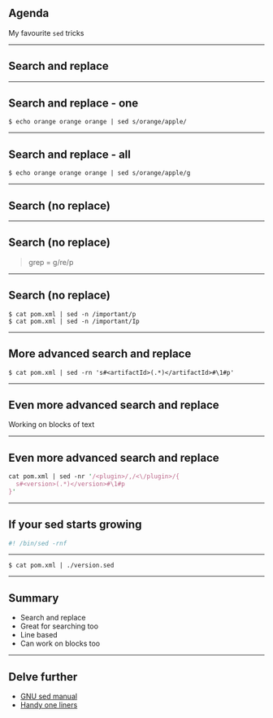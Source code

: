 
## Agenda

My favourite `sed` tricks

---

## Search and replace

---

## Search and replace - one

```text
$ echo orange orange orange | sed s/orange/apple/
```

---

## Search and replace - all

```text
$ echo orange orange orange | sed s/orange/apple/g
```

---

## Search (no replace)

---

## Search (no replace)

> grep = g/re/p

---

## Search (no replace)

```text
$ cat pom.xml | sed -n /important/p
$ cat pom.xml | sed -n /important/Ip
```

---

## More advanced search and replace

```text
$ cat pom.xml | sed -rn 's#<artifactId>(.*)</artifactId>#\1#p'
```

---

## Even more advanced search and replace

Working on blocks of text

---

## Even more advanced search and replace

```perl
cat pom.xml | sed -nr '/<plugin>/,/<\/plugin>/{
  s#<version>(.*)</version>#\1#p
}'
```

---

## If your sed starts growing

```bash
#! /bin/sed -rnf
```

---

```text
$ cat pom.xml | ./version.sed
```

---

## Summary

- Search and replace
- Great for searching too 
- Line based
- Can work on blocks too

---

## Delve further

- [GNU sed manual](https://www.gnu.org/software/sed/manual/sed.html)
- [Handy one liners](https://edoras.sdsu.edu/doc/sed-oneliners.html)
